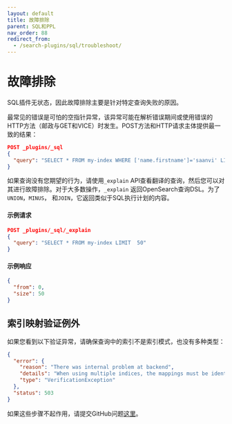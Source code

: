 ```yaml
---
layout: default
title: 故障排除
parent: SQL和PPL
nav_order: 88
redirect_from:
  - /search-plugins/sql/troubleshoot/
---
```


# 故障排除

SQL插件无状态，因此故障排除主要是针对特定查询失败的原因。

最常见的错误是可怕的空指针异常，该异常可能在解析错误期间或使用错误的HTTP方法（邮政与GET和VICE）时发生。POST方法和HTTP请求主体提供最一致的结果：

```json
POST _plugins/_sql
{
  "query": "SELECT * FROM my-index WHERE ['name.firstname']='saanvi' LIMIT 5"
}
```

如果查询没有您期望的行为，请使用`_explain` API查看翻译的查询，然后您可以对其进行故障排除。对于大多数操作，`_explain` 返回OpenSearch查询DSL。为了`UNION`，`MINUS`， 和`JOIN`，它返回类似于SQL执行计划的内容。

#### 示例请求

```json
POST _plugins/_sql/_explain
{
  "query": "SELECT * FROM my-index LIMIT  50"
}
```


#### 示例响应

```json
{
  "from": 0,
  "size": 50
}
```

## 索引映射验证例外

如果您看到以下验证异常，请确保查询中的索引不是索引模式，也没有多种类型：

```json
{
  "error": {
    "reason": "There was internal problem at backend",
    "details": "When using multiple indices, the mappings must be identical.",
    "type": "VerificationException"
  },
  "status": 503
}
```

如果这些步骤不起作用，请提交GitHub问题[这里](https://github.com/opensearch-project/sql/issues)。

